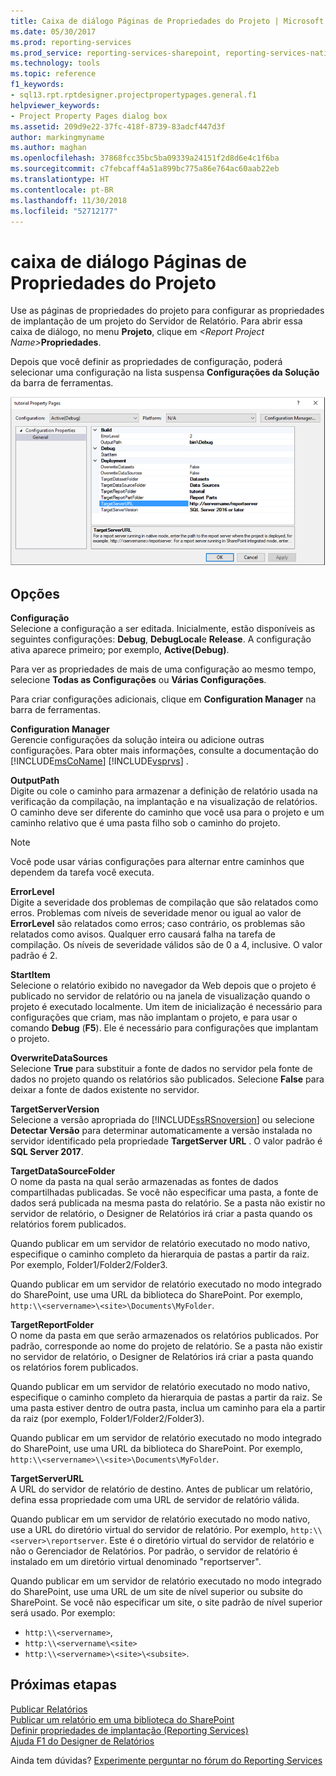 ```yaml
---
title: Caixa de diálogo Páginas de Propriedades do Projeto | Microsoft Docs
ms.date: 05/30/2017
ms.prod: reporting-services
ms.prod_service: reporting-services-sharepoint, reporting-services-native
ms.technology: tools
ms.topic: reference
f1_keywords:
- sql13.rpt.rptdesigner.projectpropertypages.general.f1
helpviewer_keywords:
- Project Property Pages dialog box
ms.assetid: 209d9e22-37fc-418f-8739-83adcf447d3f
author: markingmyname
ms.author: maghan
ms.openlocfilehash: 37868fcc35bc5ba09339a24151f2d8d6e4c1f6ba
ms.sourcegitcommit: c7febcaff4a51a899bc775a86e764ac60aab22eb
ms.translationtype: HT
ms.contentlocale: pt-BR
ms.lasthandoff: 11/30/2018
ms.locfileid: "52712177"
---
```

# <a name="project-property-pages-dialog-box"></a>caixa de diálogo Páginas de Propriedades do Projeto

  Use as páginas de propriedades do projeto para configurar as propriedades de implantação de um projeto do Servidor de Relatório. Para abrir essa caixa de diálogo, no menu **Projeto**, clique em _\<Report Project Name>_**Propriedades**.  
  
 Depois que você definir as propriedades de configuração, poderá selecionar uma configuração na lista suspensa **Configurações da Solução** da barra de ferramentas.  

![ssrs_project_properties](../../reporting-services/reports/media/ssrs-project-properties.png)
  
## <a name="options"></a>Opções  
 **Configuração**  
 Selecione a configuração a ser editada. Inicialmente, estão disponíveis as seguintes configurações: **Debug**, **DebugLocal**e **Release**. A configuração ativa aparece primeiro; por exemplo, **Active(Debug)**.  
  
 Para ver as propriedades de mais de uma configuração ao mesmo tempo, selecione **Todas as Configurações** ou **Várias Configurações**.  
  
 Para criar configurações adicionais, clique em **Configuration Manager** na barra de ferramentas.  
  
 **Configuration Manager**  
 Gerencie configurações da solução inteira ou adicione outras configurações. Para obter mais informações, consulte a documentação do [!INCLUDE[msCoName](../../includes/msconame-md.md)] [!INCLUDE[vsprvs](../../includes/vsprvs-md.md)] .  
  
 **OutputPath**  
 Digite ou cole o caminho para armazenar a definição de relatório usada na verificação da compilação, na implantação e na visualização de relatórios. O caminho deve ser diferente do caminho que você usa para o projeto e um caminho relativo que é uma pasta filho sob o caminho do projeto.  
  
> [!NOTE]  
>  Você pode usar várias configurações para alternar entre caminhos que dependem da tarefa você executa.  
  
 **ErrorLevel**  
 Digite a severidade dos problemas de compilação que são relatados como erros. Problemas com níveis de severidade menor ou igual ao valor de **ErrorLevel** são relatados como erros; caso contrário, os problemas são relatados como avisos. Qualquer erro causará falha na tarefa de compilação. Os níveis de severidade válidos são de 0 a 4, inclusive. O valor padrão é 2.  
  
 **StartItem**  
 Selecione o relatório exibido no navegador da Web depois que o projeto é publicado no servidor de relatório ou na janela de visualização quando o projeto é executado localmente. Um item de inicialização é necessário para configurações que criam, mas não implantam o projeto, e para usar o comando **Debug** (**F5**). Ele é necessário para configurações que implantam o projeto.  
  
 **OverwriteDataSources**  
 Selecione **True** para substituir a fonte de dados no servidor pela fonte de dados no projeto quando os relatórios são publicados. Selecione **False** para deixar a fonte de dados existente no servidor.  
  
 **TargetServerVersion**  
 Selecione a versão apropriada do [!INCLUDE[ssRSnoversion](../../includes/ssrsnoversion-md.md)] ou selecione **Detectar Versão** para determinar automaticamente a versão instalada no servidor identificado pela propriedade **TargetServer URL** . O valor padrão é **SQL Server 2017**.  
  
 **TargetDataSourceFolder**  
 O nome da pasta na qual serão armazenadas as fontes de dados compartilhadas publicadas. Se você não especificar uma pasta, a fonte de dados será publicada na mesma pasta do relatório. Se a pasta não existir no servidor de relatório, o Designer de Relatórios irá criar a pasta quando os relatórios forem publicados.  
  
 Quando publicar em um servidor de relatório executado no modo nativo, especifique o caminho completo da hierarquia de pastas a partir da raiz. Por exemplo, Folder1/Folder2/Folder3.  
  
 Quando publicar em um servidor de relatório executado no modo integrado do SharePoint, use uma URL da biblioteca do SharePoint. Por exemplo, `http:\\<servername>\<site>\Documents\MyFolder`.  
  
 **TargetReportFolder**  
 O nome da pasta em que serão armazenados os relatórios publicados. Por padrão, corresponde ao nome do projeto de relatório. Se a pasta não existir no servidor de relatório, o Designer de Relatórios irá criar a pasta quando os relatórios forem publicados.  
  
 Quando publicar em um servidor de relatório executado no modo nativo, especifique o caminho completo da hierarquia de pastas a partir da raiz. Se uma pasta estiver dentro de outra pasta, inclua um caminho para ela a partir da raiz (por exemplo, Folder1/Folder2/Folder3).  
  
 Quando publicar em um servidor de relatório executado no modo integrado do SharePoint, use uma URL da biblioteca do SharePoint. Por exemplo, `http:\\<servername>\\<site>\Documents\MyFolder`.  
  
 **TargetServerURL**  
 A URL do servidor de relatório de destino. Antes de publicar um relatório, defina essa propriedade com uma URL de servidor de relatório válida.  
  
 Quando publicar em um servidor de relatório executado no modo nativo, use a URL do diretório virtual do servidor de relatório. Por exemplo, `http:\\<server>\reportserver`. Este é o diretório virtual do servidor de relatório e não o Gerenciador de Relatórios. Por padrão, o servidor de relatório é instalado em um diretório virtual denominado "reportserver".  
  
 Quando publicar em um servidor de relatório executado no modo integrado do SharePoint, use uma URL de um site de nível superior ou subsite do SharePoint. Se você não especificar um site, o site padrão de nível superior será usado. Por exemplo: 
+ `http:\\<servername>`, 
+ `http:\\<servername\<site>` 
+ `http:\\<servername>\<site>\<subsite>`.  

## <a name="next-steps"></a>Próximas etapas

[Publicar Relatórios](https://msdn.microsoft.com/library/ef5a514e-e818-4041-a8b0-15835f9a046b)   
[Publicar um relatório em uma biblioteca do SharePoint](../../reporting-services/reports/publish-a-report-to-a-sharepoint-library.md)   
[Definir propriedades de implantação &#40;Reporting Services&#41;](../../reporting-services/tools/set-deployment-properties-reporting-services.md)   
[Ajuda F1 do Designer de Relatórios](../../reporting-services/tools/report-designer-f1-help.md)  

Ainda tem dúvidas? [Experimente perguntar no fórum do Reporting Services](https://go.microsoft.com/fwlink/?LinkId=620231)
